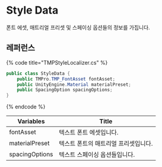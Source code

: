 # Style Data

폰트 에셋, 매트리얼 프리셋 및 스페이싱 옵션들의 정보를 가집니다.‌

## 레퍼런스 <a href="undefined" id="undefined"></a>

{% code title="TMPStyleLocalizer.cs" %}
```csharp
public class StyleData {
    public TMPro.TMP_FontAsset fontAsset;
    public UnityEngine.Material materialPreset;
    public SpacingOption spacingOptions;
}
```
{% endcode %}

| Variables      | ​Title               |
| -------------- | -------------------- |
| fontAsset      | 텍스트 폰트 에셋입니다.        |
| materialPreset | 텍스트 폰트의 매트리얼 프리셋입니다. |
| spacingOptions | 텍스트 스페이싱 옵션들입니다.     |
